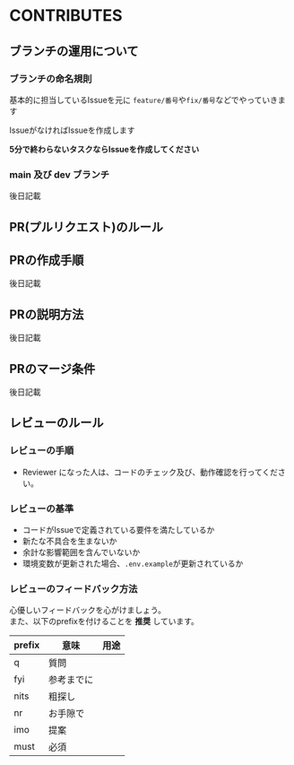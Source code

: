 # CONTRIBUTES

## ブランチの運用について

### ブランチの命名規則

基本的に担当しているIssueを元に `feature/番号`や`fix/番号`などでやっていきます

IssueがなければIssueを作成します

**5分で終わらないタスクならIssueを作成してください**

### main 及び dev ブランチ

後日記載

## PR(プルリクエスト)のルール

## PRの作成手順

後日記載

## PRの説明方法

後日記載

## PRのマージ条件

後日記載


## レビューのルール

### レビューの手順

- Reviewer になった人は、コードのチェック及び、動作確認を行ってください。

### レビューの基準

- コードがIssueで定義されている要件を満たしているか
- 新たな不具合を生まないか
- 余計な影響範囲を含んでいないか
- 環境変数が更新された場合、`.env.example`が更新されているか

### レビューのフィードバック方法
心優しいフィードバックを心がけましょう。 \
また、以下のprefixを付けることを **推奨** しています。 

| prefix | 意味 | 用途 |
| --- | --- | --- |
| q | 質問 |  |
| fyi | 参考までに |  |
| nits | 粗探し |  |
| nr | お手隙で |  |
| imo | 提案 |  |
| must | 必須 |  |